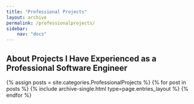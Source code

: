```yaml
---
title: "Professional Projects"
layout: archive
permalink: /professionalprojects/
sidebar:
    nav: "docs"
---
```


## About Projects I Have Experienced as a Professional Software Engineer

{% assign posts = site.categories.ProfessionalProjects %}
{% for post in posts %} {% include archive-single.html type=page.entries_layout %} {% endfor %}